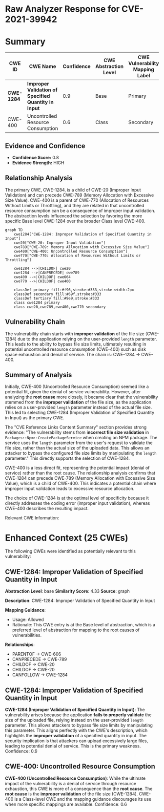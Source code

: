 # Raw Analyzer Response for CVE-2021-39942

# Summary
| CWE ID | CWE Name | Confidence | CWE Abstraction Level | CWE Vulnerability Mapping Label | CWE-Vulnerability Mapping Notes |
|---|---|---|---|---|---|
| **CWE-1284** | **Improper Validation of Specified Quantity in Input** | 0.9 | Base | Primary | Allowed |
| CWE-400 | Uncontrolled Resource Consumption | 0.6 | Class | Secondary | Discouraged |

## Evidence and Confidence

*   **Confidence Score:** 0.8
*   **Evidence Strength:** HIGH

## Relationship Analysis
The primary CWE, CWE-1284, is a child of CWE-20 (Improper Input Validation) and can precede CWE-789 (Memory Allocation with Excessive Size Value). CWE-400 is a parent of CWE-770 (Allocation of Resources Without Limits or Throttling), and they are related in that uncontrolled resource consumption can be a consequence of improper input validation. The abstraction levels influenced the selection by favoring the more specific Base level CWE-1284 over the broader Class level CWE-400.

```mermaid
graph TD
    cwe1284["CWE-1284: Improper Validation of Specified Quantity in Input"]
    cwe20["CWE-20: Improper Input Validation"]
    cwe789["CWE-789: Memory Allocation with Excessive Size Value"]
    cwe400["CWE-400: Uncontrolled Resource Consumption"]
    cwe770["CWE-770: Allocation of Resources Without Limits or Throttling"]

    cwe1284 -->|CHILDOF| cwe20
    cwe1284 -->|CANPRECEDE| cwe789
    cwe400 -->|CHILDOF| cwe664
    cwe770 -->|CHILDOF| cwe400

    classDef primary fill:#f96,stroke:#333,stroke-width:2px
    classDef secondary fill:#69f,stroke:#333
    classDef tertiary fill:#9e9,stroke:#333
    class cwe1284 primary
    class cwe20,cwe789,cwe400,cwe770 secondary
```

## Vulnerability Chain
The vulnerability chain starts with **improper validation** of the file size (CWE-1284) due to the application relying on the user-provided `length` parameter. This leads to the ability to bypass file size limits, ultimately resulting in potential uncontrolled resource consumption (CWE-400) such as disk space exhaustion and denial of service. The chain is: CWE-1284 -> CWE-400.

## Summary of Analysis
Initially, CWE-400 (Uncontrolled Resource Consumption) seemed like a potential fit, given the denial of service vulnerability. However, after analyzing the **root cause** more closely, it became clear that the vulnerability stemmed from the **improper validation** of the file size, as the application relies on a user-provided `length` parameter instead of the actual file size. This led to selecting CWE-1284 (Improper Validation of Specified Quantity in Input) as the primary CWE.

The "CVE Reference Links Content Summary" section provides strong evidence: "The vulnerability stems from **incorrect file size validation** in `Packages::Npm::CreatePackageService` when creating an NPM package. The service uses the `length` parameter from the user's request to validate the file size, rather than the actual size of the uploaded data. This allows an attacker to bypass the configured file size limits by manipulating the `length` parameter." This directly supports the selection of CWE-1284.

CWE-400 is a less direct fit, representing the potential impact (denial of service) rather than the root cause. The relationship analysis confirms that CWE-1284 can precede CWE-789 (Memory Allocation with Excessive Size Value), which is a child of CWE-400. This indicates a potential chain where improper input validation leads to excessive resource allocation.

The choice of CWE-1284 is at the optimal level of specificity because it directly addresses the coding error (improper input validation), whereas CWE-400 describes the resulting impact.

Relevant CWE Information:

# Enhanced Context (25 CWEs)
The following CWEs were identified as potentially relevant to this vulnerability:

## CWE-1284: Improper Validation of Specified Quantity in Input
**Abstraction Level**: base
**Similarity Score**: 4.33
**Source**: graph

**Description**:
CWE-1284: Improper Validation of Specified Quantity in Input

**Mapping Guidance**:
- Usage: Allowed
- Rationale: This CWE entry is at the Base level of abstraction, which is a preferred level of abstraction for mapping to the root causes of vulnerabilities.

**Relationships**:
- PARENTOF -> CWE-606
- CANPRECEDE -> CWE-789
- CHILDOF -> CWE-20
- CHILDOF -> CWE-20
- CANFOLLOW -> CWE-1284

## CWE-1284: Improper Validation of Specified Quantity in Input
**CWE-1284 (Improper Validation of Specified Quantity in Input)**: The vulnerability arises because the application **fails to properly validate** the size of the uploaded file, relying instead on the user-provided `length` parameter. This allows attackers to bypass file size limits by manipulating this parameter. This aligns perfectly with the CWE's description, which highlights the **improper validation** of a specified quantity in input. The security implication is that attackers can upload excessively large files, leading to potential denial of service. This is the primary weakness. Confidence: 0.9

## CWE-400: Uncontrolled Resource Consumption
**CWE-400 (Uncontrolled Resource Consumption)**: While the ultimate impact of the vulnerability is a denial of service through resource exhaustion, this CWE is more of a consequence than the **root cause**. The **root cause** is the **improper validation** of the file size (CWE-1284). CWE-400 is a Class-level CWE and the mapping guidance discourages its use when more specific mappings are available. Confidence: 0.6